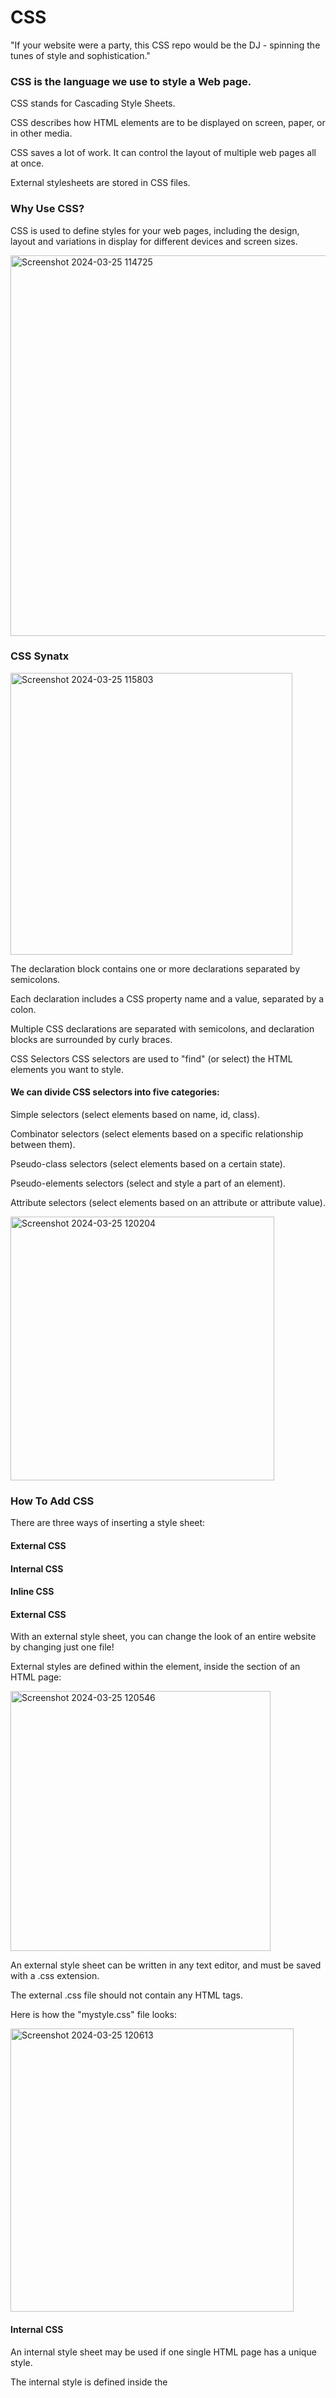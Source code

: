 # CSS
"If your website were a party, this CSS repo would be the DJ - spinning the tunes of style and sophistication."
### CSS is the language we use to style a Web page.
CSS stands for Cascading Style Sheets.


CSS describes how HTML elements are to be displayed on screen, paper, or in other media.


CSS saves a lot of work. It can control the layout of multiple web pages all at once.


External stylesheets are stored in CSS files.

### Why Use CSS?
CSS is used to define styles for your web pages, including the design, layout and variations in display for different devices and screen sizes.


<img width="609" alt="Screenshot 2024-03-25 114725" src="https://github.com/iamganeshsalunkhe/CSS/assets/143490640/72ea7892-72b4-4f3d-819f-4831f6807d6e">


### CSS Synatx 

<img width="451" alt="Screenshot 2024-03-25 115803" src="https://github.com/iamganeshsalunkhe/CSS/assets/143490640/3c919783-5fe4-4831-b5fc-da7f6b584e95">

The declaration block contains one or more declarations separated by semicolons.

Each declaration includes a CSS property name and a value, separated by a colon.

Multiple CSS declarations are separated with semicolons, and declaration blocks are surrounded by curly braces.

CSS Selectors
CSS selectors are used to "find" (or select) the HTML elements you want to style.

#### We can divide CSS selectors into five categories:

Simple selectors (select elements based on name, id, class).


Combinator selectors (select elements based on a specific relationship between them).


Pseudo-class selectors (select elements based on a certain state).


Pseudo-elements selectors (select and style a part of an element).


Attribute selectors (select elements based on an attribute or attribute value).

<img width="422" alt="Screenshot 2024-03-25 120204" src="https://github.com/iamganeshsalunkhe/CSS/assets/143490640/909c8101-45d0-4fc7-9742-d0c5759fe682">

### How To Add CSS


There are three ways of inserting a style sheet:

#### External CSS


#### Internal CSS


#### Inline CSS


#### External CSS
With an external style sheet, you can change the look of an entire website by changing just one file!

External styles are defined within the <link> element, inside the <head> section of an HTML page:

<img width="416" alt="Screenshot 2024-03-25 120546" src="https://github.com/iamganeshsalunkhe/CSS/assets/143490640/5c77916d-00db-44eb-822d-f5e4a348cd5e">

An external style sheet can be written in any text editor, and must be saved with a .css extension.


The external .css file should not contain any HTML tags.


Here is how the "mystyle.css" file looks:


<img width="453" alt="Screenshot 2024-03-25 120613" src="https://github.com/iamganeshsalunkhe/CSS/assets/143490640/6064024b-b4db-4ef3-878a-e6da25d6d0e1">



#### Internal CSS
An internal style sheet may be used if one single HTML page has a unique style.

The internal style is defined inside the <style> element, inside the head section.

<img width="205" alt="Screenshot 2024-03-25 121104" src="https://github.com/iamganeshsalunkhe/CSS/assets/143490640/cd9b235c-5d4a-4426-ac18-04cb193b90a1">


#### Inline CSS


An inline style may be used to apply a unique style for a single element.

To use inline styles, add the style attribute to the relevant element. The style attribute can contain any CSS property.


<img width="422" alt="Screenshot 2024-03-25 121252" src="https://github.com/iamganeshsalunkhe/CSS/assets/143490640/552cc9b7-09e2-40b8-8246-660ce86a1a85">

#### The CSS Box Model
In CSS, the term "box model" is used when talking about design and layout.

The CSS box model is essentially a box that wraps around every HTML element. It consists of: content, padding, borders and margins. The image below illustrates the box model:


<img width="587" alt="Screenshot 2024-03-25 121620" src="https://github.com/iamganeshsalunkhe/CSS/assets/143490640/f4517de0-9655-4b55-8548-eeae1c14a0bc">


Explanation of the different parts:

Content - The content of the box, where text and images appear.

Padding - Clears an area around the content. The padding is transparent.

Border - A border that goes around the padding and content.

Margin - Clears an area outside the border. The margin is transparent.

The box model allows us to add a border around elements, and to define space between elements. 

### The position Property
The position property specifies the type of positioning method used for an element.

There are five different position values:

static

relative

fixed

absolute

sticky

Elements are then positioned using the top, bottom, left, and right properties. However, these properties will not work unless the position property is set first. They also work differently depending on the position value.

#### position: static
##### HTML elements are positioned static by default.

Static positioned elements are not affected by the top, bottom, left, and right properties.

An element with position: static; is not positioned in any special way; it is always positioned according to the normal flow of the page.

#### position: relative
##### An element with position: relative; is positioned relative to its normal position.

Setting the top, right, bottom, and left properties of a relatively-positioned element will cause it to be adjusted away from its normal position. Other content will not be adjusted to fit into any gap left by the element.

#### position: fixed
##### An element with position: fixed; is positioned relative to the viewport, which means it always stays in the same place even if the page is scrolled. The top, right, bottom, and left properties are used to position the element.

A fixed element does not leave a gap in the page where it would normally have been located.

#### position: absolute
##### An element with position: absolute; is positioned relative to the nearest positioned ancestor (instead of positioned relative to the viewport, like fixed).

However; if an absolute positioned element has no positioned ancestors, it uses the document body, and moves along with page scrolling.

Note: Absolute positioned elements are removed from the normal flow, and can overlap elements.

#### position: sticky
##### An element with position: sticky; is positioned based on the user's scroll position.

A sticky element toggles between relative and fixed, depending on the scroll position. It is positioned relative until a given offset position is met in the viewport - then it "sticks" in place (like position:fixed).

